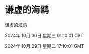 # 谦虚的海鸥
[谦虚的海鸥](http://219.139.197.74:56308/qxdho/course/base/hotlink/index.php)

2024年 10月 30日 星期三 01:10:01 CST

2024年 10月 29日 星期二 17:10:01 GMT

